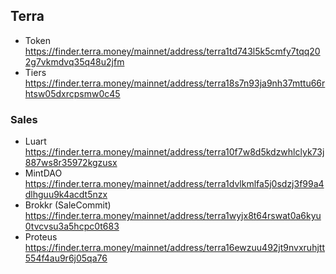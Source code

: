 ## Terra

- Token https://finder.terra.money/mainnet/address/terra1td743l5k5cmfy7tqq202g7vkmdvq35q48u2jfm
- Tiers https://finder.terra.money/mainnet/address/terra18s7n93ja9nh37mttu66rhtsw05dxrcpsmw0c45

### Sales

- Luart https://finder.terra.money/mainnet/address/terra10f7w8d5kdzwhlclyk73j887ws8r35972kgzusx
- MintDAO https://finder.terra.money/mainnet/address/terra1dvlkmlfa5j0sdzj3f99a4dlhguu9k4acdt5nzx
- Brokkr (SaleCommit) https://finder.terra.money/mainnet/address/terra1wyjx8t64rswat0a6kyu0tvcvsu3a5hcpc0t683
- Proteus https://finder.terra.money/mainnet/address/terra16ewzuu492jt9nvxruhjtt554f4au9r6j05qa76
